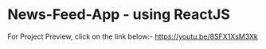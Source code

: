 # News-Feed-App - using ReactJS

For Project Preview, click on the link below:-
https://youtu.be/8SFX1XsM3Xk
